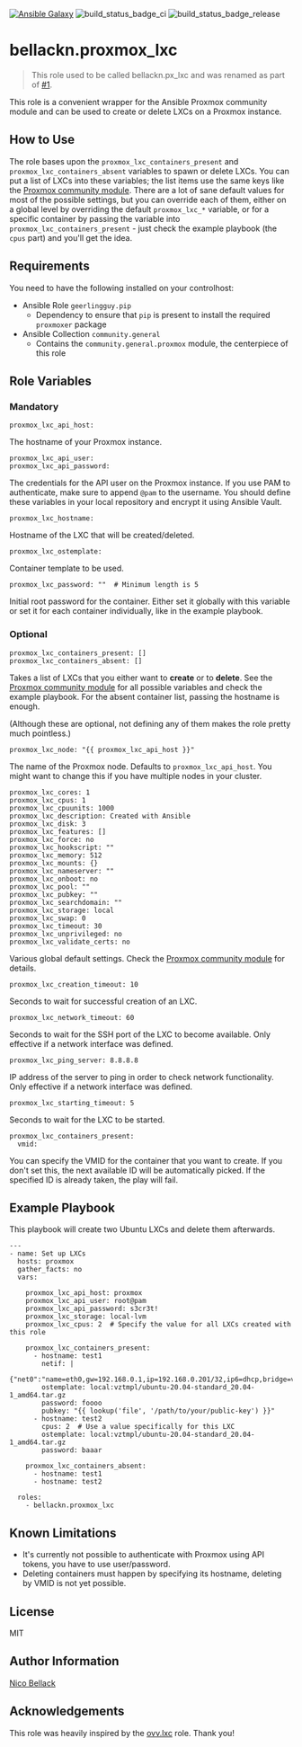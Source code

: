 [![Ansible Galaxy](https://img.shields.io/ansible/role/53436)](https://galaxy.ansible.com/bellackn/proxmox_lxc)
![build_status_badge_ci](https://github.com/bellackn/ansible-role-proxmox-lxc/actions/workflows/ci.yml/badge.svg)
![build_status_badge_release](https://github.com/bellackn/ansible-role-proxmox-lxc/actions/workflows/release.yml/badge.svg)

bellackn.proxmox_lxc
===============

> This role used to be called bellackn.px_lxc and was renamed as part of [#1](https://github.com/bellackn/ansible-role-proxmox-lxc/issues/1).

This role is a convenient wrapper for the Ansible Proxmox community module and can be used to create or delete LXCs on a
Proxmox instance.

How to Use
----------

The role bases upon the `proxmox_lxc_containers_present` and `proxmox_lxc_containers_absent` variables to
spawn or delete LXCs. You can put a list of LXCs into these variables; the list items use the same keys like the 
[Proxmox community module][1]. There are a lot of sane default values for most of the possible settings, but you can
override each of them, either on a global level by overriding the default `proxmox_lxc_*` variable, or for a specific
container by passing the variable into `proxmox_lxc_containers_present` - just check the example playbook (the `cpus` 
part) and you'll get the idea.

Requirements
------------

You need to have the following installed on your controlhost:
* Ansible Role `geerlingguy.pip`
  * Dependency to ensure that `pip` is present to install the required `proxmoxer` package
* Ansible Collection `community.general`
  * Contains the `community.general.proxmox` module, the centerpiece of this role

Role Variables
--------------

### Mandatory

    proxmox_lxc_api_host:

The hostname of your Proxmox instance.

    proxmox_lxc_api_user:
    proxmox_lxc_api_password:

The credentials for the API user on the Proxmox instance. If you use PAM to authenticate, make sure to append `@pam` to
the username. You should define these variables in your local repository and encrypt it using Ansible Vault.

    proxmox_lxc_hostname:

Hostname of the LXC that will be created/deleted.

    proxmox_lxc_ostemplate:

Container template to be used.

    proxmox_lxc_password: ""  # Minimum length is 5

Initial root password for the container. Either set it globally with this variable or set it for each container
individually, like in the example playbook.

### Optional

    proxmox_lxc_containers_present: []
    proxmox_lxc_containers_absent: []

Takes a list of LXCs that you either want to **create** or to **delete**. See the [Proxmox community module][1] for all 
possible variables and check the example playbook. For the absent container list, passing the hostname is enough.

(Although these are optional, not defining any of them makes the role pretty much pointless.)

    proxmox_lxc_node: "{{ proxmox_lxc_api_host }}"

The name of the Proxmox node. Defaults to `proxmox_lxc_api_host`. You might want to change this if you have multiple
nodes in your cluster.

    proxmox_lxc_cores: 1
    proxmox_lxc_cpus: 1
    proxmox_lxc_cpuunits: 1000
    proxmox_lxc_description: Created with Ansible
    proxmox_lxc_disk: 3
    proxmox_lxc_features: []
    proxmox_lxc_force: no
    proxmox_lxc_hookscript: ""
    proxmox_lxc_memory: 512
    proxmox_lxc_mounts: {}
    proxmox_lxc_nameserver: ""
    proxmox_lxc_onboot: no
    proxmox_lxc_pool: ""
    proxmox_lxc_pubkey: ""
    proxmox_lxc_searchdomain: ""
    proxmox_lxc_storage: local
    proxmox_lxc_swap: 0
    proxmox_lxc_timeout: 30
    proxmox_lxc_unprivileged: no
    proxmox_lxc_validate_certs: no

Various global default settings. Check the [Proxmox community module][1] for details.

    proxmox_lxc_creation_timeout: 10

Seconds to wait for successful creation of an LXC.

    proxmox_lxc_network_timeout: 60

Seconds to wait for the SSH port of the LXC to become available. Only effective if a network interface was defined.

    proxmox_lxc_ping_server: 8.8.8.8

IP address of the server to ping in order to check network functionality. Only effective if a network interface was
defined.

    proxmox_lxc_starting_timeout: 5

Seconds to wait for the LXC to be started.

    proxmox_lxc_containers_present:
      vmid:

You can specify the VMID for the container that you want to create. If you don't set this, the next available ID will
be automatically picked. If the specified ID is already taken, the play will fail.

Example Playbook
----------------

This playbook will create two Ubuntu LXCs and delete them afterwards.

    ---
    - name: Set up LXCs
      hosts: proxmox
      gather_facts: no
      vars:

        proxmox_lxc_api_host: proxmox
        proxmox_lxc_api_user: root@pam
        proxmox_lxc_api_password: s3cr3t!
        proxmox_lxc_storage: local-lvm
        proxmox_lxc_cpus: 2  # Specify the value for all LXCs created with this role

        proxmox_lxc_containers_present:
          - hostname: test1
            netif: |
              {"net0":"name=eth0,gw=192.168.0.1,ip=192.168.0.201/32,ip6=dhcp,bridge=vmbr0"}
            ostemplate: local:vztmpl/ubuntu-20.04-standard_20.04-1_amd64.tar.gz
            password: foooo
            pubkey: "{{ lookup('file', '/path/to/your/public-key') }}"
          - hostname: test2
            cpus: 2  # Use a value specifically for this LXC
            ostemplate: local:vztmpl/ubuntu-20.04-standard_20.04-1_amd64.tar.gz
            password: baaar
    
        proxmox_lxc_containers_absent:
          - hostname: test1
          - hostname: test2
    
      roles:
        - bellackn.proxmox_lxc

Known Limitations
-----------------

* It's currently not possible to authenticate with Proxmox using API tokens, you have to use user/password.
* Deleting containers must happen by specifying its hostname, deleting by VMID is not yet possible.

License
-------

MIT

Author Information
------------------

[Nico Bellack](mailto:bellack.n@gmail.com)

Acknowledgements
----------------

This role was heavily inspired by the [ovv.lxc](https://github.com/ovv/ansible-role-proxmox-lxc) role. Thank you!

[1]: https://docs.ansible.com/ansible/latest/collections/community/general/proxmox_module.html

